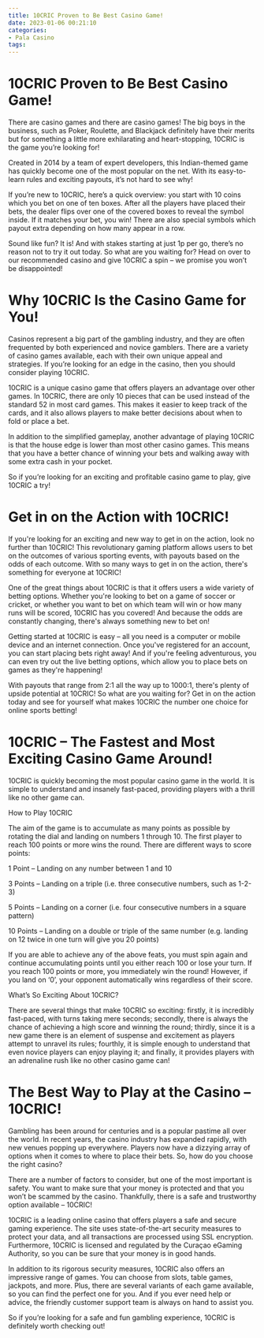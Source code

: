```yaml
---
title: 10CRIC Proven to Be Best Casino Game!
date: 2023-01-06 00:21:10
categories:
- Pala Casino
tags:
---
```



#  10CRIC Proven to Be Best Casino Game!

There are casino games and there are casino games! The big boys in the business, such as Poker, Roulette, and Blackjack definitely have their merits but for something a little more exhilarating and heart-stopping, 10CRIC is the game you’re looking for!

Created in 2014 by a team of expert developers, this Indian-themed game has quickly become one of the most popular on the net. With its easy-to-learn rules and exciting payouts, it’s not hard to see why!

If you’re new to 10CRIC, here’s a quick overview: you start with 10 coins which you bet on one of ten boxes. After all the players have placed their bets, the dealer flips over one of the covered boxes to reveal the symbol inside. If it matches your bet, you win! There are also special symbols which payout extra depending on how many appear in a row.

Sound like fun? It is! And with stakes starting at just 1p per go, there’s no reason not to try it out today. So what are you waiting for? Head on over to our recommended casino and give 10CRIC a spin – we promise you won’t be disappointed!

#  Why 10CRIC Is the Casino Game for You!

Casinos represent a big part of the gambling industry, and they are often frequented by both experienced and novice gamblers. There are a variety of casino games available, each with their own unique appeal and strategies. If you’re looking for an edge in the casino, then you should consider playing 10CRIC.

10CRIC is a unique casino game that offers players an advantage over other games. In 10CRIC, there are only 10 pieces that can be used instead of the standard 52 in most card games. This makes it easier to keep track of the cards, and it also allows players to make better decisions about when to fold or place a bet.

In addition to the simplified gameplay, another advantage of playing 10CRIC is that the house edge is lower than most other casino games. This means that you have a better chance of winning your bets and walking away with some extra cash in your pocket.

So if you’re looking for an exciting and profitable casino game to play, give 10CRIC a try!

#  Get in on the Action with 10CRIC!

If you're looking for an exciting and new way to get in on the action, look no further than 10CRIC! This revolutionary gaming platform allows users to bet on the outcomes of various sporting events, with payouts based on the odds of each outcome. With so many ways to get in on the action, there's something for everyone at 10CRIC!

One of the great things about 10CRIC is that it offers users a wide variety of betting options. Whether you're looking to bet on a game of soccer or cricket, or whether you want to bet on which team will win or how many runs will be scored, 10CRIC has you covered! And because the odds are constantly changing, there's always something new to bet on!

Getting started at 10CRIC is easy – all you need is a computer or mobile device and an internet connection. Once you've registered for an account, you can start placing bets right away! And if you're feeling adventurous, you can even try out the live betting options, which allow you to place bets on games as they're happening!

With payouts that range from 2:1 all the way up to 1000:1, there's plenty of upside potential at 10CRIC! So what are you waiting for? Get in on the action today and see for yourself what makes 10CRIC the number one choice for online sports betting!

#  10CRIC – The Fastest and Most Exciting Casino Game Around!

10CRIC is quickly becoming the most popular casino game in the world. It is simple to understand and insanely fast-paced, providing players with a thrill like no other game can.

How to Play 10CRIC

The aim of the game is to accumulate as many points as possible by rotating the dial and landing on numbers 1 through 10. The first player to reach 100 points or more wins the round. There are different ways to score points:

1 Point – Landing on any number between 1 and 10

3 Points – Landing on a triple (i.e. three consecutive numbers, such as 1-2-3)

5 Points – Landing on a corner (i.e. four consecutive numbers in a square pattern)

10 Points – Landing on a double or triple of the same number (e.g. landing on 12 twice in one turn will give you 20 points)

If you are able to achieve any of the above feats, you must spin again and continue accumulating points until you either reach 100 or lose your turn. If you reach 100 points or more, you immediately win the round! However, if you land on ‘0’, your opponent automatically wins regardless of their score.

What’s So Exciting About 10CRIC?

There are several things that make 10CRIC so exciting: firstly, it is incredibly fast-paced, with turns taking mere seconds; secondly, there is always the chance of achieving a high score and winning the round; thirdly, since it is a new game there is an element of suspense and excitement as players attempt to unravel its rules; fourthly, it is simple enough to understand that even novice players can enjoy playing it; and finally, it provides players with an adrenaline rush like no other casino game can!

#  The Best Way to Play at the Casino – 10CRIC!

Gambling has been around for centuries and is a popular pastime all over the world. In recent years, the casino industry has expanded rapidly, with new venues popping up everywhere. Players now have a dizzying array of options when it comes to where to place their bets. So, how do you choose the right casino?

There are a number of factors to consider, but one of the most important is safety. You want to make sure that your money is protected and that you won’t be scammed by the casino. Thankfully, there is a safe and trustworthy option available – 10CRIC!

10CRIC is a leading online casino that offers players a safe and secure gaming experience. The site uses state-of-the-art security measures to protect your data, and all transactions are processed using SSL encryption. Furthermore, 10CRIC is licensed and regulated by the Curaçao eGaming Authority, so you can be sure that your money is in good hands.

In addition to its rigorous security measures, 10CRIC also offers an impressive range of games. You can choose from slots, table games, jackpots, and more. Plus, there are several variants of each game available, so you can find the perfect one for you. And if you ever need help or advice, the friendly customer support team is always on hand to assist you.

So if you’re looking for a safe and fun gambling experience, 10CRIC is definitely worth checking out!